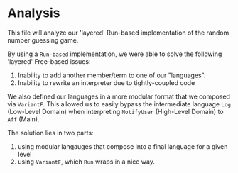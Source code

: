 # Analysis

This file will analyze our 'layered' Run-based implementation of the random number guessing game.

By using a `Run-based` implementation, we were able to solve the following 'layered' Free-based issues:
1. Inability to add another member/term to one of our "languages".
2. Inability to rewrite an interpreter due to tightly-coupled code

We also defined our languages in a more modular format that we composed via `VariantF`. This allowed us to easily bypass the intermediate language `Log` (Low-Level Domain) when interpreting `NotifyUser` (High-Level Domain) to `Aff` (Main).

The solution lies in two parts:
1. using modular langauges that compose into a final language for a given level
2. using `VariantF`, which `Run` wraps in a nice way.
